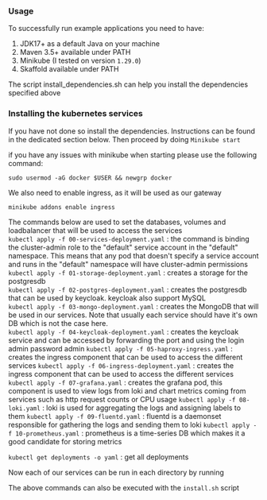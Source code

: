 ### Usage
To successfully run example applications you need to have:
1. JDK17+ as a default Java on your machine
2. Maven 3.5+ available under PATH
3. Minikube (I tested on version `1.29.0`)
4. Skaffold available under PATH

The script install_dependencies.sh can help you install the dependencies specified above 

### Installing the kubernetes services
If you have not done so install the dependencies. Instructions can be found in the dedicated section below.
Then proceed by doing `Minikube start`

if you have any issues with minikube when starting please use the following command:
```
sudo usermod -aG docker $USER && newgrp docker
```

We also need to enable ingress, as it will be used as our gateway
```
minikube addons enable ingress
```

The commands below are used to set the databases, volumes and loadbalancer that will be used to access the services  
`kubectl apply -f 00-services-deployment.yaml` : the command is binding the cluster-admin role to the "default" service account in the "default" namespace. This means that any pod that doesn't specify a service account and runs in the "default" namespace will have cluster-admin permissions
`kubectl apply -f 01-storage-deployment.yaml` : creates a storage for the postgresdb  
`kubectl apply -f 02-postgres-deployment.yaml` : creates the postgresdb that can be used by keycloak. keycloak also support MySQL  
`kubectl apply -f 03-mongo-deployment.yaml` : creates the MongoDB that will be used in our services. Note that usually each service should have it's own DB which is not the case here.  
`kubectl apply -f 04-keycloak-deployment.yaml` : creates the keycloak service and can be accessed by forwarding the port and using the login admin password admin
`kubectl apply -f 05-haproxy-ingress.yaml` : creates the ingress component that can be used to access the different services
`kubectl apply -f 06-ingress-deployment.yaml` : creates the ingress component that can be used to access the different services
`kubectl apply -f 07-grafana.yaml` : creates the grafana pod, this component is used to view logs from loki and chart metrics coming from services such as http request counts or CPU usage
`kubectl apply -f 08-loki.yaml` : loki is used for aggregating the logs and assigning labels to them
`kubectl apply -f 09-fluentd.yaml` : fluentd is a daemonset responsible for gathering the logs and sending them to loki
`kubectl apply -f 10-prometheus.yaml` : prometheus is a time-series DB which makes it a good candidate for storing metrics

`kubectl get deployments -o yaml` : get all deployments

Now each of our services can be run in each directory by running

The above commands can also be executed with the `install.sh` script  